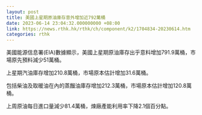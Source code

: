```yaml
---
layout: post
title: 美國上星期原油庫存意外增加近792萬桶
date: 2023-06-14 23:04:32.000000000 +08:00
link: https://news.rthk.hk/rthk/ch/component/k2/1704834-20230614.htm
categories: rthk
---
```


美國能源信息署(EIA)數據顯示，美國上星期原油庫存出乎意料增加791.9萬桶，市場原先預料減少51萬桶。

上星期汽油庫存增加210.8萬桶，市場原本估計增加31.6萬桶。

包括柴油及取暖油在內的蒸餾油庫存增加212.3萬桶，市場原本估計增加120.8萬桶。

上周原油每日進口量減少81.4萬桶，煉廠產能利用率下降2.1個百分點。

